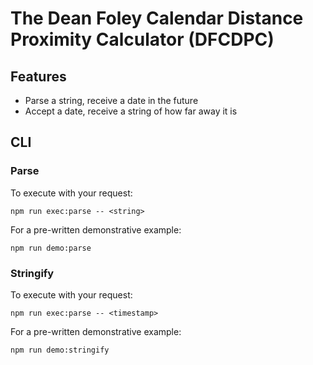 # The Dean Foley Calendar Distance Proximity Calculator (DFCDPC)

## Features

- Parse a string, receive a date in the future
- Accept a date, receive a string of how far away it is

## CLI

### Parse

To execute with your request:

`npm run exec:parse -- <string>`

For a pre-written demonstrative example:

`npm run demo:parse`

### Stringify

To execute with your request:

`npm run exec:parse -- <timestamp>`

For a pre-written demonstrative example:

`npm run demo:stringify`